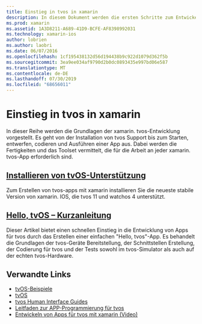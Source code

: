 ```yaml
---
title: Einstieg in tvos in xamarin
description: In diesem Dokument werden die ersten Schritte zum Entwickeln von tvos-apps mit xamarin beschrieben. Es ist mit einem Installationshandbuch und einem Schnellstart Handbuch verknüpft.
ms.prod: xamarin
ms.assetid: 1A3D8211-A689-41D9-BCFE-AF8398992031
ms.technology: xamarin-ios
author: lobrien
ms.author: laobri
ms.date: 06/07/2016
ms.openlocfilehash: 1cf195438132d56d194438b9c922d1079d362f5b
ms.sourcegitcommit: 3ea9ee034af9790d2b0dc0893435e997bd06e587
ms.translationtype: MT
ms.contentlocale: de-DE
ms.lasthandoff: 07/30/2019
ms.locfileid: "68656011"
---
```

# <a name="getting-started-with-tvos-in-xamarin"></a>Einstieg in tvos in xamarin

In dieser Reihe werden die Grundlagen der xamarin. tvos-Entwicklung vorgestellt. Es geht von der Installation von tvos Support bis zum Starten, entwerfen, codieren und Ausführen einer App aus. Dabei werden die Fertigkeiten und das Toolset vermittelt, die für die Arbeit an jeder xamarin. tvos-App erforderlich sind.

## <a name="installing-tvos-supportiostvosget-startedinstallationmd"></a>[Installieren von tvOS-Unterstützung](~/ios/tvos/get-started/installation.md)

Zum Erstellen von tvos-apps mit xamarin installieren Sie die neueste stabile Version von xamarin. IOS, die tvos 11 und watchos 4 unterstützt.

## <a name="hello-tvos-quick-start-guideiostvosget-startedhello-tvosmd"></a>[Hello, tvOS – Kurzanleitung](~/ios/tvos/get-started/hello-tvos.md)

Dieser Artikel bietet einen schnellen Einstieg in die Entwicklung von Apps für tvos durch das Erstellen einer einfachen "Hello, tvos"-App. Es behandelt die Grundlagen der tvos-Geräte Bereitstellung, der Schnittstellen Erstellung, der Codierung für tvos und der Tests sowohl im tvos-Simulator als auch auf der echten tvos-Hardware.


## <a name="related-links"></a>Verwandte Links

- [tvOS-Beispiele](https://docs.microsoft.com/samples/browse/?products=xamarin&term=Xamarin.iOS+tvOS)
- [tvOS](https://developer.apple.com/tvos/)
- [tvos Human Interface Guides](https://developer.apple.com/tvos/human-interface-guidelines/)
- [Leitfaden zur APP-Programmierung für tvos](https://developer.apple.com/library/prerelease/tvos/documentation/General/Conceptual/AppleTV_PG/)
- [Entwickeln von Apps für tvos mit xamarin (Video)](https://university.xamarin.com/lightninglectures/tvos-with-xamarin)
